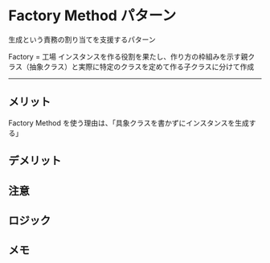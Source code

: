 # Factory Method パターン
生成という責務の割り当てを支援するパターン

Factory = 工場
インスタンスを作る役割を果たし、作り方の枠組みを示す親クラス（抽象クラス）と実際に特定のクラスを定めて作る子クラスに分けて作成




---
## メリット
Factory Method を使う理由は、「具象クラスを書かずにインスタンスを生成する」

## デメリット


## 注意


## ロジック


## メモ

